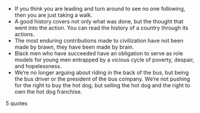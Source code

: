  - If you think you are leading and turn around to see no one following, then you are just taking a walk.
 - A good history covers not only what was done, but the thought that went into the action. You can read the history of a country through its actions.
 - The most enduring contributions made to civilization have not been made by brawn, they have been made by brain.
 - Black men who have succeeded have an obligation to serve as role models for young men entrapped by a vicious cycle of poverty, despair, and hopelessness.
 - We’re no longer arguing about riding in the back of the bus, but being the bus driver or the president of the bus company. We’re not pushing for the right to buy the hot dog, but selling the hot dog and the right to own the hot dog franchise.

5 quotes
